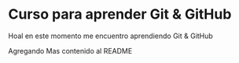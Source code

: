 # Curso para aprender Git & GitHub

Hoal en este momento me encuentro aprendiendo Git & GitHub

Agregando Mas contenido al README